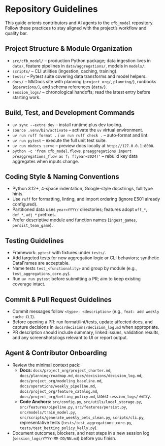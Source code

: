 # Repository Guidelines

This guide orients contributors and AI agents to the `cfb_model` repository. Follow these practices to stay aligned with the project’s workflow and quality bar.

## Project Structure & Module Organization
- `src/cfb_model/` – production Python package; data ingestion lives in `data/`, feature pipelines in `data/aggregations/`, models in `models/`.
- `scripts/` – CLI utilities (ingestion, caching, training).
- `tests/` – Pytest suite covering data transforms and model helpers.
- `docs/` – MkDocs site with planning (`project_org/`, `planning/`), runbooks (`operations/`), and schema references (`data/`).
- `session_logs/` – chronological handoffs; read the latest entry before starting work.

## Build, Test, and Development Commands
- `uv sync --extra dev` – install runtime plus dev tooling.
- `source .venv/bin/activate` – activate the `uv` virtual environment.
- `uv run ruff format .` / `uv run ruff check .` – auto-format and lint.
- `uv run pytest` – execute the full unit test suite.
- `uv run mkdocs serve` – preview docs locally at `http://127.0.0.1:8000`.
- `python -c 'from cfb_model.flows.preaggregations import preaggregations_flow as f; f(year=2024)'` – rebuild key data aggregates when inputs change.

## Coding Style & Naming Conventions
- Python 3.12+, 4-space indentation, Google-style docstrings, full type hints.
- Use `ruff` for formatting, linting, and import ordering (ignore E501 already configured).
- Partitioned data uses `year=YYYY/` directories; features adopt `off_*`, `def_*`, `adj_*` prefixes.
- Prefer descriptive module and function names (`ingest_games`, `persist_team_game`).

## Testing Guidelines
- Framework: `pytest` with fixtures under `tests/`.
- Add targeted tests for new aggregation logic or CLI behaviors; synthetic DataFrames are acceptable.
- Name tests `test_<functionality>` and group by module (e.g., `test_aggregations_core.py`).
- Run `uv run pytest` before submitting a PR; aim to keep existing coverage intact.

## Commit & Pull Request Guidelines
- Commit messages follow `<type>: <description>` (e.g., `feat: add weekly cache CLI`).
- Before opening a PR: run format/lint/tests, update affected docs, and capture decisions in `docs/decisions/decision_log.md` when appropriate.
- PR description should include summary, linked issues, validation results, and any screenshots/logs relevant to UI or report output.

## Agent & Contributor Onboarding
- Review the minimal context pack:
  - **Docs:** `docs/project_org/project_charter.md`, `docs/planning/roadmap.md`, `docs/decisions/decision_log.md`, `docs/project_org/modeling_baseline.md`, `docs/operations/weekly_pipeline.md`, `docs/project_org/feature_catalog.md`, `docs/project_org/betting_policy.md`, latest `session_logs/` entry.
  - **Code Anchors:** `src/config.py`, `src/utils/local_storage.py`, `src/features/pipeline.py`, `src/features/persist.py`, `src/models/train_model.py`, `src/scripts/generate_weekly_bets_clean.py`, `scripts/cli.py`, representative tests (`tests/test_aggregations_core.py`, `tests/test_betting_policy_kelly.py`).
- Document outcomes, blockers, and next steps in a new session log (`session_logs/YYYY-MM-DD/NN.md`) before you finish.
